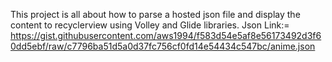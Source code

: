 This project is all about how to parse a hosted json file and display the content to recyclerview
using Volley and Glide libraries.
Json Link:=
https://gist.githubusercontent.com/aws1994/f583d54e5af8e56173492d3f60dd5ebf/raw/c7796ba51d5a0d37fc756cf0fd14e54434c547bc/anime.json
